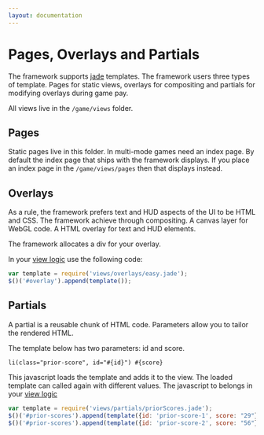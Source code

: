 ```yaml
---
layout: documentation
---
```

# Pages, Overlays and Partials
The framework supports [jade](http://jade-lang.com/) templates. The framework users three types of template. Pages for static views, overlays for compositing and partials for modifying overlays during game pay.

All views live in the `/game/views` folder.

## Pages
Static pages live in this folder. In multi-mode games need an index page. By default the index page that ships with the framework displays. If you place an index page in the `/game/views/pages` then that displays instead.

## Overlays
As a rule, the framework prefers text and HUD aspects of the UI to be HTML and CSS. The framework achieve through compositing. A canvas layer for WebGL code. A HTML overlay for text and HUD elements.

The framework allocates a div for your overlay.

In your [view logic](/docs/guides/view-logic.html) use the following code:

~~~javascript
var template = require('views/overlays/easy.jade');
$()('#overlay').append(template());
~~~

## Partials
A partial is a reusable chunk of HTML code. Parameters allow you to tailor the rendered HTML.

The template below has two parameters: id and score.

~~~jade
li(class="prior-score", id="#{id}") #{score}
~~~

This javascript loads the template and adds it to the view. The loaded template can called again with different values. The javascript to belongs in your [view logic](/docs/guides/view-logic.html)

~~~javascript
var template = require('views/partials/priorScores.jade');
$()('#prior-scores').append(template({id: 'prior-score-1', score: "29"}));
$()('#prior-scores').append(template({id: 'prior-score-2', score: "56"}));
~~~